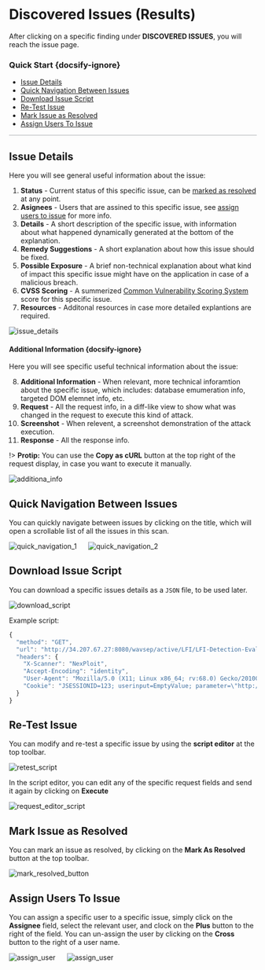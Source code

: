 # Discovered Issues (Results)
After clicking on a specific finding under **DISCOVERED ISSUES**, you will reach the issue page.

### Quick Start {docsify-ignore}
- [Issue Details](#issue-details)
- [Quick Navigation Between Issues](#quick-navigation-between-issues)
- [Download Issue Script](#download-issue-script)
- [Re-Test Issue](#re-test-issue)
- [Mark Issue as Resolved](#mark-issue-as-resolved)
- [Assign Users To Issue](#assign-users-to-issue)

<hr style="height:2px;background-color:#d1d3d4">

## Issue Details
Here you will see general useful information about the issue:
1. **Status** - Current status of this specific issue, can be [marked as resolved](#mark-as-resolved) at any point.
2. **Asignees** - Users that are assined to this specific issue, see [assign users to issue](#assign-users-to-issue) for more info.
3. **Details** - A short description of the specific issue, with information about what happened dynamically generated at the bottom of the explanation.
4. **Remedy Suggestions** - A short explanation about how this issue should be fixed.
5. **Possible Exposure** - A brief non-technical explanation about what kind of impact this specific issue might have on the application in case of a malicious breach.
6. **CVSS Scoring** - A summerized [Common Vulnerability Scoring System](https://en.wikipedia.org/wiki/Common_Vulnerability_Scoring_System ) score for this specific issue.
7. **Resources** - Additonal resources in case more detailed explantions are required.

![issue_details](media/issue-details-overview.png ':size=45%')

#### Additional Information {docsify-ignore}
Here you will see specific useful technical information about the issue:

8. **Additional Information** - When relevant, more technical inforamtion about the specific issue, which includes: database emumeration info, targeted DOM elemnet info, etc.
9. **Request** - All the request info, in a diff-like view to show what was changed in the request to execute this kind of attack.
10. **Screenshot** - When relevent, a screenshot demonstration of the attack execution.
11. **Response** - All the response info.

!> **Protip:** You can use the **Copy as cURL** button at the top right of the request display, in case you want to execute it manually.

![additiona_info](media/issue-details-additional-info.png ':size=45%')

## Quick Navigation Between Issues
You can quickly navigate between issues by clicking on the title, which will open a scrollable list of all the issues in this scan.

![quick_navigation_1](media/issue-details-quick-navigation-01.png ':size=45%')
&nbsp;&nbsp;&nbsp;&nbsp;
![quick_navigation_2](media/issue-details-quick-navigation-02.png ':size=45%')


## Download Issue Script
You can download a specific issues details as a `JSON` file, to be used later.

![download_script](media/issue-details-download-script-button.png ':size=45%')

Example script:
```js
{
  "method": "GET",
  "url": "http://34.207.67.27:8080/wavsep/active/LFI/LFI-Detection-Evaluation-GET-200Error/Case02-LFI-FileClass-FilenameContext-Unrestricted-FileDirective-DefaultFullInput-AnyPathReq-Read.jsp?target=file%3A%2F%2F..%5C..%5C..%5C..%5C..%5C..%5C..%5C..%5C..%5C..%5C..%5C..%5C..%5C..%5C..%5C%2Fetc%2Fpasswd%3Froot%2Fapache-tomcat-8.0.27%2Fwebapps%2Fwavsep%2Factive%2FLFI%2FLFI-Detection-Evaluation-GET-200Error%2Fcontent.ini",
  "headers": {
    "X-Scanner": "NexPloit",
    "Accept-Encoding": "identity",
    "User-Agent": "Mozilla/5.0 (X11; Linux x86_64; rv:68.0) Gecko/20100101 Firefox/68.0",
    "Cookie": "JSESSIONID=123; userinput=EmptyValue; parameter=\"http://M5BBaIfz2yls0KrjzzrN5Q?com\""
  }
}
```

## Re-Test Issue
You can modify and re-test a specific issue by using the **script editor** at the top toolbar.

![retest_script](media/issue-details-modify-script-button.png ':size=45%')

In the script editor, you can edit any of the specific request fields and send it again by clicking on **Execute**

![request_editor_script](media/issue-details-request-editor.png ':size=45%')

## Mark Issue as Resolved
You can mark an issue as resolved, by clicking on the **Mark As Resolved** button at the top toolbar.

![mark_resolved_button](media/issue-details-mark-resolved-button.png ':size=45%')

## Assign Users To Issue
You can assign a specific user to a specific issue, simply click on the **Assignee** field, select the relevant user, and clock on the **Plus** button to the right of the field. You can un-assign the user by clicking on the **Cross** button to the right of a user name.

![assign_user](media/issue-details-assign-user-01.png ':size=45%') 
&nbsp;&nbsp;&nbsp;&nbsp;
![assign_user](media/issue-details-assign-user-02.png ':size=45%')
